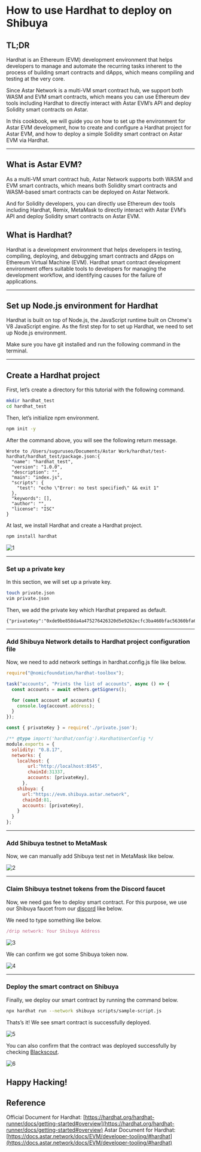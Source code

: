 # How to use Hardhat to deploy on Shibuya

## TL;DR

Hardhat is an Ethereum (EVM) development environment that helps developers to manage and automate the recurring tasks inherent to the process of building smart contracts and dApps, which means compiling and testing at the very core. 

Since Astar Network is a multi-VM smart contract hub, we support both WASM and EVM smart contracts, which means you can use Ethereum dev tools including Hardhat to directly interact with Astar EVM’s API and deploy Solidity smart contracts on Astar.

In this cookbook, we will guide you on how to set up the environment for Astar EVM development, how to create and configure a Hardhat project for Astar EVM, and how to deploy a simple Solidity smart contract on Astar EVM via Hardhat.

---

## What is Astar EVM?

As a multi-VM smart contract hub, Astar Network supports both WASM and EVM smart contracts, which means both Solidity smart contracts and WASM-based smart contracts can be deployed on Astar Network. 

And for Solidity developers, you can directly use Ethereum dev tools including Hardhat, Remix, MetaMask to directly interact with Astar EVM’s API and deploy Solidity smart contracts on Astar EVM.

## What is Hardhat?

Hardhat is a development environment that helps developers in testing, compiling, deploying, and debugging smart contracts and dApps on Ethereum Virtual Machine (EVM). Hardhat smart contract development environment offers suitable tools to developers for managing the development workflow, and identifying causes for the failure of applications.

---
## Set up Node.js environment for Hardhat
Hardhat is built on top of Node.js, the JavaScript runtime built on Chrome's V8 JavaScript engine. As the first step for to set up Hardhat, we need to set up Node.js environment.

Make sure you have git installed and run the following command in the terminal.

---
## Create a Hardhat project

First, let’s create a directory for this tutorial with the following command.

```bash
mkdir hardhat_test
cd hardhat_test
```


Then, let’s initialize npm environment.

```bash
npm init -y
```

After the command above, you will see the following return message.

```
Wrote to /Users/suguruseo/Documents/Astar Work/hardhat/test-hardhat/hardhat_test/package.json:{
  "name": "hardhat_test",
  "version": "1.0.0",
  "description": "",
  "main": "index.js",
  "scripts": {
    "test": "echo \"Error: no test specified\" && exit 1"
  },
  "keywords": [],
  "author": "",
  "license": "ISC"
}
```

At last, we install Hardhat and create a Hardhat project.

```bash
npm install hardhat
```

![1](img/1.png)


---
### Set up a private key

In this section, we will set up a private key.

```bash
touch private.json
vim private.json
```

Then, we add the private key which Hardhat prepared as default.

```
{"privateKey":"0xde9be858da4a475276426320d5e9262ecfc3ba460bfac56360bfa6c4c28b4ee0"}
```

---
### Add Shibuya Network details to Hardhat project configuration file

Now, we need to add network settings in hardhat.config.js file like below.

```jsx
require("@nomicfoundation/hardhat-toolbox");

task("accounts", "Prints the list of accounts", async () => {
  const accounts = await ethers.getSigners();

  for (const account of accounts) {
    console.log(account.address);
  }
});

const { privateKey } = require('./private.json');

/** @type import('hardhat/config').HardhatUserConfig */
module.exports = {
  solidity: "0.8.17",
  networks: {
    localhost: {
        url:"http://localhost:8545",
        chainId:31337,
        accounts: [privateKey],
      },
    shibuya: {
      url:"https://evm.shibuya.astar.network",
      chainId:81,
      accounts: [privateKey],
    }
  }
};
```

---
### Add Shibuya testnet to MetaMask

Now, we can manually add Shibuya test net in MetaMask like below.

![2](img/2.png)

---
### Claim Shibuya testnet tokens from the Discord faucet

Now, we need gas fee to deploy smart contract.
For this purpose, we use our Shibuya faucet from our [discord](https://discord.gg/astarnetwork) like below.

We need to type something like below.

```jsx
/drip network: Your Shibuya Address
```

![3](img/3.png)

We can confirm we got some Shibuya token now.

![4](img/4.png)

---
### Deploy the smart contract on Shibuya

Finally, we deploy our smart contract by running the command below.

```bash
npx hardhat run --network shibuya scripts/sample-script.js
```

Thats’s it! We see smart contract is successfully deployed.

![5](img/5.png)

You can also confirm that the contract was deployed successfully by checking [Blackscout](https://blockscout.com/shibuya/).

![6](img/6.png)

Happy Hacking!
---
## Reference

Official Document for Hardhat: [https://hardhat.org/hardhat-runner/docs/getting-started#overview](https://hardhat.org/hardhat-runner/docs/getting-started#overview)
Astar Document for Hardhat: [https://docs.astar.network/docs/EVM/developer-tooling/#hardhat](https://docs.astar.network/docs/EVM/developer-tooling/#hardhat)